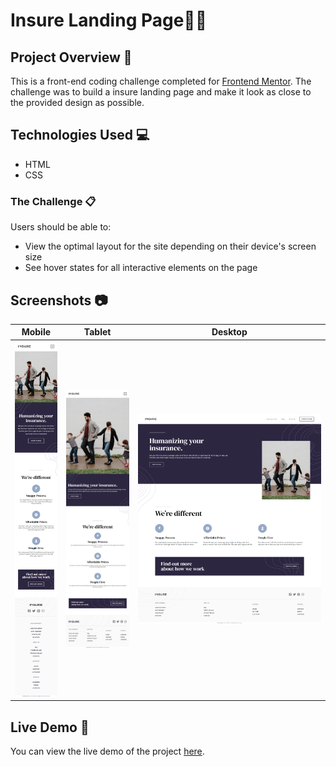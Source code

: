 # Insure Landing Page👨‍💻

## Project Overview 🌟

This is a front-end coding challenge completed for [Frontend Mentor](https://www.frontendmentor.io). The challenge was to build a insure landing page and make it look as close to the provided design as possible.

## Technologies Used 💻

- HTML
- CSS

### The Challenge 📋

Users should be able to:

- View the optimal layout for the site depending on their device's screen size
- See hover states for all interactive elements on the page

## Screenshots 📷

| Mobile                                            | Tablet                                             | Desktop                                            |
| ------------------------------------------------- | -------------------------------------------------  | -------------------------------------------------- |
| ![](./screenshort/mobile-preview.png)             | ![](./screenshort/tablet-preview.png)              | ![](./screenshort/desktop-preview.png)             |

## Live Demo 🚀

You can view the live demo of the project [here](https://insure-landing-page-js9.netlify.app/).